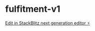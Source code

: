 # fulfitment-v1

[Edit in StackBlitz next generation editor ⚡️](https://stackblitz.com/~/github.com/danialsbr/fulfitment-v1)